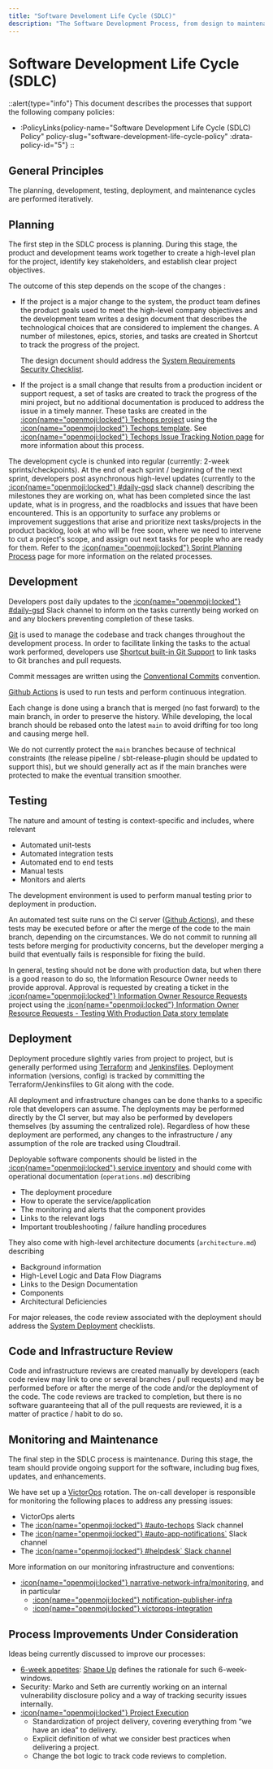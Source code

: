 ```yaml
---
title: "Software Develoment Life Cycle (SDLC)"
description: "The Software Development Process, from design to maintenance."
---
```

# Software Development Life Cycle (SDLC)

::alert{type="info"}
This document describes the processes that support the following company policies:
- :PolicyLinks{policy-name="Software Development Life Cycle (SDLC) Policy" policy-slug="software-development-life-cycle-policy" :drata-policy-id="5"}
::

## General Principles

The planning, development, testing, deployment, and maintenance cycles are performed iteratively. 

## Planning

The first step in the SDLC process is planning. During this stage, the product and development teams work together to create a high-level plan for the project, identify key stakeholders, and establish clear project objectives. 

The outcome of this step depends on the scope of the changes :
- If the project is a major change to the system, the product team defines the product goals used to meet the high-level company objectives and the development team writes a design document that describes the technological choices that are considered to implement the changes. A number of milestones, epics, stories, and tasks are created in Shortcut to track the progress of the project.

  The design document should address the [System Requirements Security Checklist](/checklists/system-requirements#security-checklist).
- If the project is a small change that results from a production incident or support request, a set of tasks are created to track the progress of the mini project, but no additional documentation is produced to address the issue in a timely manner. These tasks are created in the  [:icon{name="openmoji:locked"} Techops project](https://app.shortcut.com/narrativeio/project/10791/) using the [:icon{name="openmoji:locked"} Techops template](https://app.shortcut.com/narrativeio/stories/new?template_id=61b239b5-2438-430d-a90f-91dba0e2f99b). See [:icon{name="openmoji:locked"} Techops Issue Tracking Notion page](https://www.notion.so/narrativeio/Techops-Issue-Tracking-c4d1e4138adf4d3196f67821a0967d13) for more information about this process.

The development cycle is chunked into regular (currently: 2-week sprints/checkpoints). At the end of each sprint / beginning of the next sprint, developers post asynchronous high-level updates (currently to the [:icon{name="openmoji:locked"} #daily-gsd](https://narrative-io.slack.com/archives/C4A2JMVAP) slack channel) describing the milestones they are working on, what has been completed since the last update, what is in progress, and the roadblocks and issues that have been encountered. This is an opportunity to surface any problems or improvement suggestions that arise and prioritize next tasks/projects in the product backlog, look at who will be free soon, where we need to intervene to cut a project's scope, and assign out next tasks for people who are ready for them. Refer to the [:icon{name="openmoji:locked"} Sprint Planning Process](https://www.notion.so/narrativeio/Sprint-Planning-ef2719d82e79432998288690a5d24c8a) page for more information on the related processes.

## Development

Developers post daily updates to the [:icon{name="openmoji:locked"} #daily-gsd](https://narrative-io.slack.com/archives/C4A2JMVAP) Slack channel to inform on the tasks currently being worked on and any blockers preventing completion of these tasks.

[Git](https://git-scm.com/) is used to manage the codebase and track changes throughout the development process. In order to facilitate linking the tasks to the actual work performed, developers use [Shortcut built-in Git Support](https://help.shortcut.com/hc/en-us/articles/207540323-Using-Branches-and-Pull-Requests-with-the-Shortcut-VCS-Integrations) to link tasks to Git branches and pull requests.

Commit messages are written using the [Conventional Commits](https://www.conventionalcommits.org/en/v1.0.0/) convention.

[Github Actions](https://github.com/features/actions) is used to run tests and perform continuous integration.

Each change is done using a branch that is merged (no fast forward) to the main branch, in order to preserve the history. While developing, the local branch should be rebased onto the latest `main` to avoid drifting for too long and causing merge hell.

We do not currently protect the `main` branches because of technical constraints (the release pipeline / sbt-release-plugin should be updated to support this), but we should generally act as if the main branches were protected to make the eventual transition smoother.

## Testing

The nature and amount of testing is context-specific and includes, where relevant
  - Automated unit-tests
  - Automated integration tests
  - Automated end to end tests
  - Manual tests
  - Monitors and alerts
  
The development environment is used to perform manual testing prior to deployment in production.

An automated test suite runs on the CI server ([Github Actions](https://github.com/features/actions)), and these tests may be executed before or after the merge of the code to the main branch, depending on the circumstances. We do not commit to running all tests before merging for productivity concerns, but the developer merging
a build that eventually fails is responsible for fixing the build.

In general, testing should not be done with production data, but when there is a good reason to do so, the Information Resource Owner needs to provide approval. Approval is requested by creating a ticket in the [:icon{name="openmoji:locked"} Information Owner Resource Requests](https://app.shortcut.com/narrativeio/project/21302/process-exception-requests) project
using the [:icon{name="openmoji:locked"} Information Owner Resource Requests - Testing With Production Data story template](https://app.shortcut.com/narrativeio/stories/new?template_id=6406411b-f4e2-41b0-98e1-812fbc408917)

## Deployment

Deployment procedure slightly varies from project to project, but is generally performed using [Terraform](https://www.terraform.io/) and [Jenkinsfiles](https://www.jenkins.io/doc/book/pipeline/jenkinsfile/). Deployment information (versions, config) is tracked by committing the Terraform/Jenkinsfiles to Git along with the code.

All deployment and infrastructure changes can be done thanks to a specific role that developers can assume. The deployments may be performed directly by the CI server, but may also be performed by developers themselves (by assuming the centralized role). Regardless of how these deployment are performed, any changes to the infrastructure / any assumption of the role are tracked using Cloudtrail.

Deployable software components should be listed in the [:icon{name="openmoji:locked"} service inventory](https://github.com/narrative-io/narrative-playbooks/blob/main/services.md) and should come with operational documentation (`operations.md`) describing 
- The deployment procedure
- How to operate the service/application
- The monitoring and alerts that the component provides
- Links to the relevant logs
- Important troubleshooting / failure handling procedures
  
They also come with high-level architecture documents (`architecture.md`) describing
- Background information
- High-Level Logic and Data Flow Diagrams
- Links to the Design Documentation
- Components
- Architectural Deficiencies

For major releases, the code review associated with the deployment should address the [System Deployment](/checklists/system-deployment) checklists.

## Code and Infrastructure Review

Code and infrastructure reviews are created manually by developers (each code review may link to one or several branches / pull requests) and may be performed before or after the merge of the code and/or the deployment of the code. The code reviews are tracked to completion, but there is no software guaranteeing that all of the pull requests are reviewed, it is a matter of practice / habit to do so.

## Monitoring and Maintenance

The final step in the SDLC process is maintenance. During this stage, the team should provide ongoing support for the software, including bug fixes, updates, and enhancements.

We have set up a [VictorOps](https://portal.victorops.com/) rotation. The on-call developer is responsible for monitoring the following places to address any pressing issues:
- VictorOps alerts
- The [:icon{name="openmoji:locked"} #auto-techops](https://narrative-io.slack.com/archives/C0J3L74CA)  Slack channel
- The [:icon{name="openmoji:locked"} #auto-app-notifications`](https://narrative-io.slack.com/archives/C035FAWCJF7) Slack channel 
- The [:icon{name="openmoji:locked"} #helpdesk` Slack channel](https://narrative-io.slack.com/archives/CAUMQ6K3M)

More information on our monitoring infrastructure and conventions:
- [:icon{name="openmoji:locked"} narrative-network-infra/monitoring](https://github.com/narrative-io/narrative-network-infra/tree/main/monitoring), and in particular
  - [:icon{name="openmoji:locked"} notification-publisher-infra](https://github.com/narrative-io/narrative-network-infra/tree/main/monitoring/notification-publisher-infra)
  - [:icon{name="openmoji:locked"} victorops-integration](https://github.com/narrative-io/narrative-network-infra/tree/main/monitoring/victorops-integration)


## Process Improvements Under Consideration

Ideas being currently discussed to improve our processes:

- [6-week appetites](https://www.notion.so/narrativeio/Project-Execution-Appetite-395c6a4eeec94a9db05618f35d4b8050): [Shape Up](https://basecamp.com/shapeup/0.3-chapter-01) defines the rationale for such 6-week- windows.
- Security: Marko and Seth are currently working on an internal vulnerability disclosure policy and a way of tracking security issues internally.
- [:icon{name="openmoji:locked"} Project Execution](https://www.notion.so/narrativeio/WIP-Project-Execution-5e77f694fcec48919a8ae8e3c7768fe8)
  - Standardization of project delivery, covering everything from “we have an idea” to delivery.
  - Explicit definition of what we consider best practices when delivering a project.
  - Change the bot logic to track code reviews to completion.

